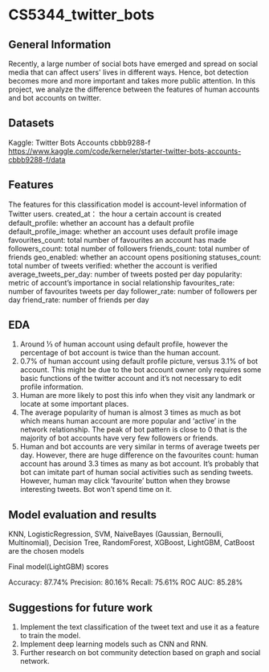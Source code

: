 # CS5344_twitter_bots
## General Information
Recently, a large number of social bots have emerged and spread on social media that can affect  users' lives in different ways. Hence, bot detection becomes more and more important and takes more public attention. In this project, we analyze the difference between the features of human accounts and bot accounts on twitter.

## Datasets
Kaggle: Twitter Bots Accounts cbbb9288-f
https://www.kaggle.com/code/kerneler/starter-twitter-bots-accounts-cbbb9288-f/data

## Features
The features for this classification model is account-level information of Twitter users.
created_at： the hour a certain account is created
default_profile: whether an account has a default profile
default_profile_image: whether an account uses default profile image
favourites_count: total number of favourites an account has made
followers_count: total number of followers
friends_count: total number of friends
geo_enabled: whether an account opens positioning
statuses_count: total number of tweets
verified: whether the account is verified
average_tweets_per_day: number of tweets posted per day
popularity: metric of account’s importance in social relationship
favourites_rate: number of favourites tweets per day
follower_rate: number of followers per day
friend_rate: number of friends per day

## EDA
1. Around ⅓ of human account using default profile, however the percentage of bot account is twice than the human account.
2. 0.7% of human account using default profile picture, versus 3.1% of bot account. This might be due to the bot account owner only requires some basic functions of the twitter account and it’s not necessary to edit profile information. 
3. Human are more likely to post this info when they visit any landmark or locate at some important places.
4. The average popularity of human is almost 3 times as much as bot which means human account are more popular and ‘active’ in the network relationship. The peak of bot pattern is close to 0 that is the majority of bot accounts have very few followers or friends.
5. Human and bot accounts are very similar in terms of average tweets per day. However, there are huge difference on the favourites count: human account has around 3.3 times as many as bot account. It’s probably that bot can imitate part of human social activities such as sending tweets. However, human may click ‘favourite’ button when they browse interesting tweets. Bot won’t spend time on it.

##  Model evaluation and results
KNN, LogisticRegression, SVM, NaiveBayes (Gaussian, Bernoulli, Multinomial), Decision Tree, RandomForest, XGBoost, LightGBM, CatBoost are the chosen models

Final model(LightGBM) scores

Accuracy: 87.74%
Precision: 80.16%
Recall: 75.61%
ROC AUC: 85.28%

## Suggestions for future work
1. Implement the text classification of the tweet text and use it as a feature to train the model.
2. Implement deep learning models such as CNN and RNN.
3. Further research on bot community detection based on graph and social network.
